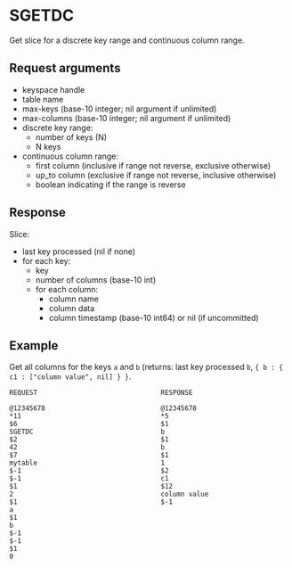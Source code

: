 
SGETDC
======

Get slice for a discrete key range and continuous column range.

Request arguments
-----------------
* keyspace handle
* table name
* max-keys (base-10 integer; nil argument if unlimited)
* max-columns (base-10 integer; nil argument if unlimited)
* discrete key range:
  * number of keys (N)
  * N keys
* continuous column range:
  * first column (inclusive if range not reverse, exclusive otherwise)
  * up_to column (exclusive if range not reverse, inclusive otherwise)
  * boolean indicating if the range is reverse

Response
--------
Slice:

* last key processed (nil if none)
* for each key:
   * key
   * number of columns (base-10 int)
   * for each column:
      * column name
      * column data
      * column timestamp (base-10 int64) or nil (if uncommitted)

Example
-------

Get all columns for the keys `a` and `b` (returns: last key processed `b`, 
`{ b : { c1 : ["column value", nil] } }`.

    REQUEST                               RESPONSE
     
    @12345678                             @12345678    
    *11                                   *5
    $6                                    $1
    SGETDC                                b
    $2                                    $1    
    42                                    b    
    $7                                    $1    
    mytable                               1    
    $-1                                   $2    
    $-1                                   c1    
    $1                                    $12    
    2                                     column value    
    $1                                    $-1    
    a      
    $1
    b     
    $-1    
    $-1     
    $1    
    0      
